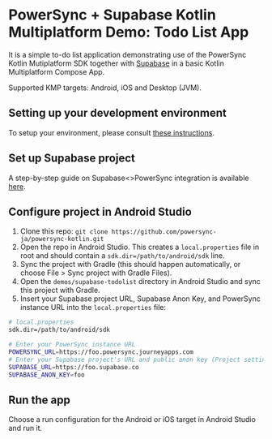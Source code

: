 # PowerSync + Supabase Kotlin Multiplatform Demo: Todo List App

It is a simple to-do list application demonstrating use of the PowerSync Kotlin Mutiplatform SDK together
with [Supabase](https://supabase.com/) in a basic Kotlin Multiplatform Compose App.

Supported KMP targets: Android, iOS and Desktop (JVM).

## Setting up your development environment

To setup your environment, please consult [these instructions](https://www.jetbrains.com/help/kotlin-multiplatform-dev/compose-multiplatform-setup.html).

## Set up Supabase project

A step-by-step guide on Supabase<>PowerSync integration is available [here](https://docs.powersync.com/integration-guides/supabase).

## Configure project in Android Studio

1. Clone this repo: ```git clone https://github.com/powersync-ja/powersync-kotlin.git```
2. Open the repo in Android Studio. This creates a `local.properties` file in root and should contain a `sdk.dir=/path/to/android/sdk` line.
3. Sync the project with Gradle (this should happen automatically, or choose File > Sync project with Gradle Files).
4. Open the `demos/supabase-todolist` directory in Android Studio and sync this project with Gradle.
5. Insert your Supabase project URL, Supabase Anon Key, and PowerSync instance URL into the `local.properties` file:

```bash
# local.properties
sdk.dir=/path/to/android/sdk

# Enter your PowerSync instance URL
POWERSYNC_URL=https://foo.powersync.journeyapps.com
# Enter your Supabase project's URL and public anon key (Project settings > API)
SUPABASE_URL=https://foo.supabase.co
SUPABASE_ANON_KEY=foo
```

## Run the app

Choose a run configuration for the Android or iOS target in Android Studio and run it.
